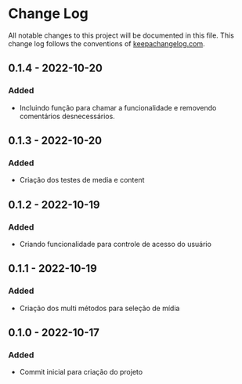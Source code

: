 # Change Log
All notable changes to this project will be documented in this file. This change log follows the conventions of [keepachangelog.com](http://keepachangelog.com/).

## 0.1.4 - 2022-10-20
### Added
- Incluindo função para chamar a funcionalidade e removendo comentários desnecessários.

## 0.1.3 - 2022-10-20
### Added
- Criação dos testes de media e content

## 0.1.2 - 2022-10-19
### Added
- Criando funcionalidade para controle de acesso do usuário

## 0.1.1 - 2022-10-19
### Added
- Criação dos multi métodos para seleção de mídia 

## 0.1.0 - 2022-10-17
### Added
- Commit inicial para criação do projeto